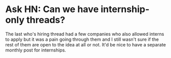 # Ask HN: Can we have internship-only threads?

The last who&#x27;s hiring thread had a few companies who also allowed interns to apply but it was a pain going through them and I still wasn&#x27;t sure if the rest of them are open to the idea at all or not. It&#x27;d be nice to have a separate monthly post for internships.
